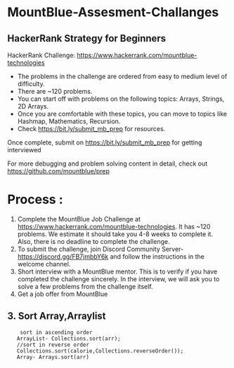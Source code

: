# MountBlue-Assesment-Challanges

## HackerRank Strategy for Beginners

HackerRank Challenge: https://www.hackerrank.com/mountblue-technologies

* The problems in the challenge are ordered from easy to medium level of difficulty. 
* There are ~120 problems.
* You can start off with problems on the following topics: Arrays, Strings, 2D Arrays.
* Once you are comfortable with these topics, you can move to topics like Hashmap, Mathematics, Recursion. 
* Check https://bit.ly/submit_mb_prep for resources.

Once complete, submit on https://bit.ly/submit_mb_prep for getting interviewed

For more debugging and problem solving content in detail, check out https://github.com/mountblue/prep

# Process :
1. Complete the MountBlue Job Challenge at https://www.hackerrank.com/mountblue-technologies. It has ~120 problems. We estimate it should take you 4-8 weeks to complete it. Also, there is no deadline to complete the challenge.
2. To submit the challenge, join Discord Community Server- https://discord.gg/FB7jmbbY6k and follow the instructions in the welcome channel.
3. Short interview with a MountBlue mentor. This is to verify if you have completed the challenge sincerely. In the interview, we will ask you to solve a few problems from the challenge itself.
4. Get a job offer from MountBlue

        
 ## 3. Sort Array,Arraylist
        sort in ascending order
       ArrayList- Collections.sort(arr);
       //sort in reverse order
       Collections.sort(calorie,Collections.reverseOrder());
       Array- Arrays.sort(arr)
        
